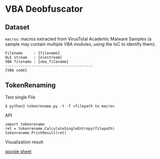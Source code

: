 # VBA Deobfuscator

## Dataset

`macros`: macros extracted from VirusTotal Academic Malware Samples (a sample may contain multiple VBA modules, using the IoC to identify them).
```
Filename     : {filename}
OLE stream   : {olestream}
VBA filename : {vba_filename}
----------------------------------------
{VBA code}
```


## TokenRenaming

Test single File

```lang=python
$ python3 tokenrename.py -t -f <filepath to macro>
```

API

```lang=python
import tokenrename
ret = tokenrename.CalculateSingleEntropy(filepath)
tokenrename.PrintResult(ret)
```

Visualization result

[google sheet](https://docs.google.com/spreadsheets/d/13Yoe1ezfDdvCyhC-0342HzPq7k2BnGPYY69FxuB6mps/edit?usp=sharing)
